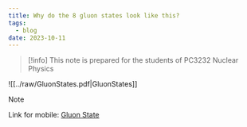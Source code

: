 ```yaml
---
title: Why do the 8 gluon states look like this?
tags:
  - blog
date: 2023-10-11
---
```

> [!info] 
> This note is prepared for the students of PC3232 Nuclear Physics

![[../raw/GluonStates.pdf|GluonStates]]

> [!note] 
> Link for mobile: <a href="https://huehou.github.io/raw/GluonStates.pdf" target="_blank"> Gluon State</a>
